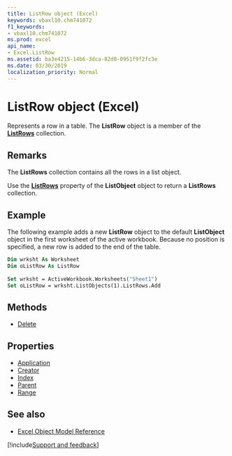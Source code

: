 ```yaml
---
title: ListRow object (Excel)
keywords: vbaxl10.chm741072
f1_keywords:
- vbaxl10.chm741072
ms.prod: excel
api_name:
- Excel.ListRow
ms.assetid: ba3e4215-14b6-3dca-82d0-0951f9f2fc3e
ms.date: 03/30/2019
localization_priority: Normal
---
```



# ListRow object (Excel)

Represents a row in a table. The **ListRow** object is a member of the **[ListRows](Excel.ListRows.md)** collection.


## Remarks

The **ListRows** collection contains all the rows in a list object.

Use the **[ListRows](Excel.ListObject.ListRows.md)** property of the **ListObject** object to return a **ListRows** collection.


## Example

The following example adds a new **ListRow** object to the default **ListObject** object in the first worksheet of the active workbook. Because no position is specified, a new row is added to the end of the table.

```vb
Dim wrksht As Worksheet 
Dim oListRow As ListRow 
 
Set wrksht = ActiveWorkbook.Worksheets("Sheet1") 
Set oListRow = wrksht.ListObjects(1).ListRows.Add 

```


## Methods

- [Delete](Excel.ListRow.Delete.md)

## Properties

- [Application](Excel.ListRow.Application.md)
- [Creator](Excel.ListRow.Creator.md)
- [Index](Excel.ListRow.Index.md)
- [Parent](Excel.ListRow.Parent.md)
- [Range](Excel.ListRow.Range.md)


## See also

- [Excel Object Model Reference](overview/Excel/object-model.md)

[!include[Support and feedback](~/includes/feedback-boilerplate.md)]
